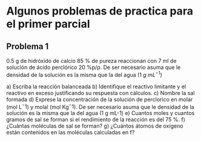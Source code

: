 # Algunos problemas de practica para el primer parcial

## Problema 1
0.5 g de hidróxido de calcio 85 % de pureza reaccionan con 7 ml de solución de ácido perclórico 20 %p/p. De ser necesario asuma que le densidad de la solución es la misma que la del agua (1 $g \ mL^{-1}$)

a)	Escriba la reacción balanceada
b)	Identifique el reactivo limitante y el reactivo en exceso justificando su respuesta con cálculos.
c)	Nombre la sal formada
d)	Exprese la concentración de la solución de perclorico en molar (mol L$^- 1$) y molal (mol  Kg$^- 1$). De ser necesario asuma que le densidad de la solución es la misma que la del agua (1 g  mL-1)
e)	Cuantos moles y cuantos gramos de sal se forman si el rendimiento de la reacción es del 75 %.
f)	¿Cuántas moléculas de sal se forman?
g)	¿Cuántos átomos de oxígeno están contenidos en las moléculas calculadas en f?

  

